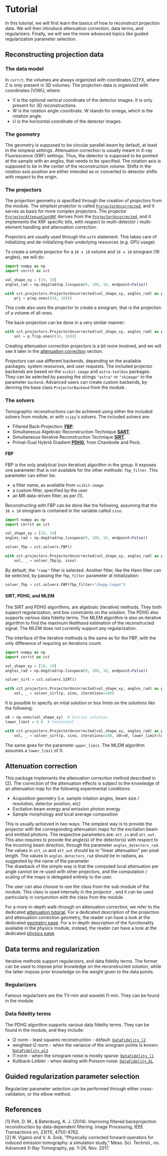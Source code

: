 # Tutorial

In this tutorial, we will first learn the basics of how to reconstruct
projection data.
We will then introduce attenuation correction, data terms, and regularizers.
Finally, we will see the more advanced topics like guided regularization
parameter selection.

## Reconstructing projection data

### The data model

In `corrct`, the volumes are always organized with coordinates \[Z\]YX, where Z
is only present in 3D volumes.
The projection data is organized with coordinates \[V\]WU, where:

* V is the optional vertical coordinate of the detector images. It is only
present for 3D reconstructions.
* W is the rotation angle coordinate. W stands for omega, which is the rotation
angle.
* U is the horizontal coordinate of the detector images.

### The geometry

The geometry is supposed to be circular parallel-beam by default, at least in
the simplest settings.
Attenuation correction is usually meant in X-ray Fluorescence (XRF) settings.
Thus, the detector is supposed to be pointed at the sample with an angles, that
needs to be specified.
The rotation axis is supposed to be in the center of the reconstruction volume.
Shifts in the rotation axis position are either intended as or converted to
detector shifts with respect to the origin.

### The projectors

The projection geometry is specified through the creation of *projectors* from
the [](#projectors) module.
The simplest projector is called
[`ProjectorUncorrected`](#projectors.ProjectorUncorrected),
and it serves as basis for more complex projectors. The projector
[`ProjectorAttenuationXRF`](#projectors.ProjectorAttenuationXRF)
derives from the
[`ProjectorUncorrected`](#projectors.ProjectorUncorrected),
and it implements the XRF specific bits, with respect to multi-detector /
multi-element handling and attenuation correction.

Projectors are usually used through the `with` statement. This takes care of
initializing and de-initializing their underlying resources (e.g. GPU usage).

To create a simple projector for a `10 x 10` volume and `16 x 10` sinogram (16
angles), we will do:
```python
import numpy as np
import corrct as cct

vol_shape_xy = [10, 10]
angles_rad = np.deg2rad(np.linspace(0, 180, 16, endpoint=False))

with cct.projectors.ProjectorUncorrected(vol_shape_xy, angles_rad) as p:
    prj = p(np.ones((10, 10)))
```
This code also uses the projector to create a sinogram, that is the projection
of a volume of all ones.

The back-projection can be done in a very similar manner:
```python
with cct.projectors.ProjectorUncorrected(vol_shape_xy, angles_rad) as p:
    vol = p.T(np.ones((16, 10)))
```

Creating attenuation correction projectors is a bit more involved, and we will
see it later in the [attenuation correction](#attenuation-correction) section.

Projectors can use different backends, depending on the available packages,
system resources, and user requests. The included projector backends are based
on the `scikit-image` and `astra-toolbox` packages.
They can be selected by passing the strings `"astra"` or `"skimage"` to the
parameter `backend`.
Advanced users can create custom backends, by deriving the base class
`ProjectorBackend` from the module [](#_projector_backends).

### The solvers

Tomographic reconstructions can be achieved using either the included solvers
from [](#solvers) module, or with `scipy`'s solvers.
The included solvers are:

* Filtered Back-Projection: [**FBP**](#solvers.FBP).
* Simultaneous Algebraic Reconstruction Technique [**SART**](#solvers.SART).
* Simultaneous Iterative Reconstruction Technique [**SIRT**](#solvers.SIRT).
* Primal-Dual Hybrid Gradient [**PDHG**](#solvers.PDHG), from Chambolle and Pock.

#### FBP

FBP is the only analytical (non iterative) algorithm in the group. It
exposes one parameter that is not available for the other methods: `fbp_filter`.
This parameter can either be:

* a filter name, as available from `scikit-image`.
* a custom filter, specified by the user.
* an MR data-driven filter, as per [1].

Reconstructing with FBP can be done like the following, assuming that the
`16 x 10` sinogram is contained in the variable called `sino`:
```python
import numpy as np
import corrct as cct

vol_shape_xy = [10, 10]
angles_rad = np.deg2rad(np.linspace(0, 180, 16, endpoint=False))

solver_fbp = cct.solvers.FBP()

with cct.projectors.ProjectorUncorrected(vol_shape_xy, angles_rad) as p:
    vol, _ = solver_fbp(p, sino)
```

By default, the `"ramp"` filter is selected. Another filter, like the Hann
filter can be selected, by passing the `fbp_filter` parameter at initialization:
```python
solver_fbp = cct.solvers.FBP(fbp_filter="shepp-logan")
```

#### SIRT, PDHG, and MLEM

The SIRT and PDHG algorithms, are algebraic (iterative) methods. They both
support regularization, and box constraints on the solution. The PDHG also
supports various data fidelity terms.
The MLEM algorithm is also an iterative algorithm to find the maximum likelihood estimation of the reconstructed signal. The MLEM does not currently support any regularization.

The interface of the iterative methods is the same as for the FBP, with the only
difference of requiring an iterations count:
```python
import numpy as np
import corrct as cct

vol_shape_xy = [10, 10]
angles_rad = np.deg2rad(np.linspace(0, 180, 16, endpoint=False))

solver_sirt = cct.solvers.SIRT()

with cct.projectors.ProjectorUncorrected(vol_shape_xy, angles_rad) as p:
    vol, _ = solver_sirt(p, sino, iterations=100)
```

It is possible to specify an intial solution or box limits on the solutions like
the following:
```python
x0 = np.ones(vol_shape_xy)  # Initial solution
lower_limit = 0.0  # Constraint

with cct.projectors.ProjectorUncorrected(vol_shape_xy, angles_rad) as p:
    vol, _ = solver_sirt(p, sino, iterations=100, x0=x0, lower_limit=lower_limit)
```
The same goes for the parameter `upper_limit`.
The MLEM algorithm assumes a `lower_limit` of 0.

## Attenuation correction

This package implements the attenuation correction method described in [2].
The correction of the attenuation effects is subject to the knowledge of an
attenuation map for the following experimental conditions:

* Acquisition geometry (i.e. sample rotation angles, beam size / resolution, detector position, etc)
* Excitation beam energy and emission photon energy
* Sample morphology and local average composition

This is usually achieved in two ways. The simplest way is to provide the projector
[](#projectors.ProjectorAttenuationXRF)
with the corresponding attenuation maps for the excitation beam and emitted photons.
The respective parameters are: `att_in` and `att_out`. This also requires to
provide the angle(s) of the detector(s) with respect to the incoming beam
direction, through the parameter `angles_detectors_rad`.
The values in `att_in` and `att_out` should be in "linear attenuation" per pixel
length. The values in `angles_detectors_rad` should be in radians, as suggested
by the name of the parameter.  
The drawback of the simple way is that the computed local attenuation per angle
cannot be re-used with other projectors, and the computation / scaling of the
maps is delegated entirely to the user.

The user can also choose to use the class [](#physics.attenuation.AttenuationVolume)
from the [](#physics.attenuation) sub-module of the [](#physics) module.
This class is used internally in the projector [](#projectors.ProjectorAttenuationXRF),
and it can be used particularly in conjunction with the class
[](#physics.materials.VolumeMaterial) from the [](#physics) module.

For a more in-depth walk-through on attenuation correction, we refer to the dedicated
[attenuation tutorial](attenuation_tutorial.md).
For a dedicated description of the projection and attenuation correction geometry,
the reader can have a look at the dedicated [geometry page](geometry.md).
For a in-depth description of the functionality available in the physics module,
instead, the reader can have a look at the dedicated [physics page](physics_model.md).

## Data terms and regularization

Iterative methods support regularizers, and data fidelity terms. The former can
be used to impose prior knowledge on the reconstructed solution, while the
latter impose prior knowledge on the weight given to the data points.

### Regularizers

Famous regularizers are the TV-min and wavelet l1-min. They can be found in the
[](#regularizers) module.

### Data fidelity terms

The PDHG algorithm supports various data fidelity terms. They can be found in
the [](#data_terms) module, and they include:
* l2 norm - least squares reconstruction - default:
[`DataFidelity_l2`](#data_terms.DataFidelity_l2)
* weighted l2 norm - when the variance of the sinogram points is known:
[`DataFidelity_wl2`](#data_terms.DataFidelity_wl2)
* l1 norm - when the sinogram noise is mostly sparse:
[`DataFidelity_l1`](#data_terms.DataFidelity_l1)
* Kullback-Leibler - when dealing with Poisson noise:
[`DataFidelity_KL`](#data_terms.DataFidelity_KL)

## Guided regularization parameter selection

Regularizer parameter selection can be performed through either
cross-validation, or the elbow method.

## References

[1] Pelt, D. M., & Batenburg, K. J. (2014). Improving filtered backprojection
reconstruction by data-dependent filtering. Image Processing, IEEE
Transactions on, 23(11), 4750-4762.  
[2] N. Viganò and V. A. Solé, "Physically corrected forward operators for
induced emission tomography: a simulation study," Meas. Sci. Technol., no.
Advanced X-Ray Tomography, pp. 1–26, Nov. 2017.  
